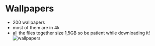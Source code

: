 # Wallpapers
* 200 wallpapers
* most of them are in 4k
* all the files together size 1,5GB so be patient while downloading it!
![wallpapers](https://user-images.githubusercontent.com/71463874/117343081-53329880-ae7a-11eb-9f1e-d8b68f1560b9.png)
